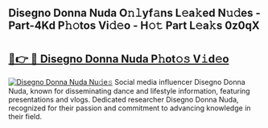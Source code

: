 ## Disegno Donna Nuda O𝚗𝚕yf𝚊ns L𝚎a𝚔ed N𝚞𝚍es - Part-4Kd P𝚑𝚘tos Vi𝚍𝚎o - H𝚘𝚝 Part L𝚎a𝚔s 0z0qX

# <h2><a href="http://kf1zems.oniu.top/?m=Disegno+Donna+Nuda">🔗👉 🔴 Disegno Donna Nuda P𝚑ot𝚘𝚜 V𝚒d𝚎o</a></h2>

[![Disegno Donna Nuda Nu𝚍e𝚜](https://i.imgur.com/0qMVB7G.gif)](http://kf1zems.oniu.top/?m=Disegno+Donna+Nuda)
Social media influencer Disegno Donna Nuda, known for disseminating dance and lifestyle information, featuring presentations and vlogs. Dedicated researcher Disegno Donna Nuda, recognized for their passion and commitment to advancing knowledge in their field.  
